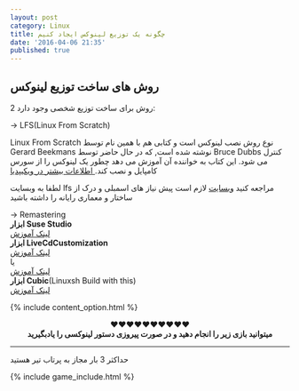 ```yaml
---
layout: post
category: Linux
title: چگونه یک توزیع لینوکس ایجاد کنیم
date: '2016-04-06 21:35'
published: true
---
```


## روش های ساخت توزیع لینوکس

2 روش برای ساخت توزیع شخصی وجود دارد:

→ LFS(Linux From Scratch)<br>

Linux From Scratch نوع روش نصب لینوکس است و کتابی هم با همین نام توسط Gerard Beekmans نوشته شده است, که در حال حاضر توسط Bruce Dubbs کنترل می شود. این کتاب به خواننده آن آموزش می دهد چطور یک لینوکس را از سورس کامپایل و نصب کند.<a target="_blank" href="https://en.wikipedia.org/wiki/Linux_From_Scratch"> اطلاعات بیشتر در ویکیپدیا</a>

لطفا به وبسایت lfs مراجعه کنید <a target="_blank" href="http://linuxfromscratch.org/">وبسایت</a> لازم است پیش نیاز های اسمبلی و درک از ساختار و معماری رایانه را داشته باشید

→ Remastering<br>
<strong>ابزار Suse Studio</strong><br>
	<a target="_blank" href="https://www.howtoforge.com/tutorial/how-to-build-a-linux-distribution-with-suse-studio/">لینک آموزش</a><br>
<strong>ابزار LiveCdCustomization</strong><br>
	<a target="_blank" href="https://help.ubuntu.com/community/LiveCDCustomization">لینک آموزش</a><br>
یا<br>
	<a target="_blank" href="https://www.howtogeek.com/109736/how-to-create-a-custom-ubuntu-live-cd-or-usb/">لینک آموزش</a><br>
<strong>ابزار Cubic</strong>(Linuxsh Build with this)<br>
	<a target="_blank" href="https://launchpad.net/cubic">لینک آموزش</a><br>


{% include content_option.html %}

<center>♥♥♥♥♥♥♥♥♥♥
<br><b>میتوانید بازی زیر را انجام دهید و در صورت پیروزی دستور لینوکسی را یادبگیرید</b><br>
</center>
<hr>
<span>حداکثر 3 بار مجاز به پرتاب تیر هستید</span>

{% include game_include.html %}
